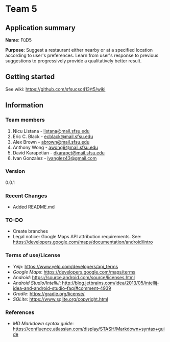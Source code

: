 # Team 5
## Application summary
**Name**: FüD5

**Purpose**: Suggest a restaurant either nearby or at a specified location according to user's
preferences. Learn from user's response to previous suggestions to progressively provide a
qualitatively better result.

## Getting started
See wiki: https://github.com/sfsucsc413/t5/wiki

## Information
### Team members

1. Nicu Listana - listana@mail.sfsu.edu
2. Eric C. Black - ecblack@mail.sfsu.edu
3. Alex Brown - abrown@mail.sfsu.edu
4. Anthony Wong - awong9@mail.sfsu.edu
5. David Karapetian - dkarapet@mail.sfsu.edu
6. Ivan Gonzalez - ivanglez43@gmail.com

### Version
0.0.1

### Recent Changes
  - Added README.md

### TO-DO
  - Create branches
  - Legal notice: Google Maps API attribution requirements. See: https://developers.google.com/maps/documentation/android/intro

### Terms of use/License
  - *Yelp*: https://www.yelp.com/developers/api_terms 
  - *Google Maps*: https://developers.google.com/maps/terms
  - *Android*: https://source.android.com/source/licenses.html
  - *Android Studio/IntelliJ*: http://blog.jetbrains.com/idea/2013/05/intellij-idea-and-android-studio-faq/#comment-4939
  - *Gradle*: https://gradle.org/license/
  - *SQLite*: https://www.sqlite.org/copyright.html

### References
  - *MD Markdown syntax guide*: https://confluence.atlassian.com/display/STASH/Markdown+syntax+guide
